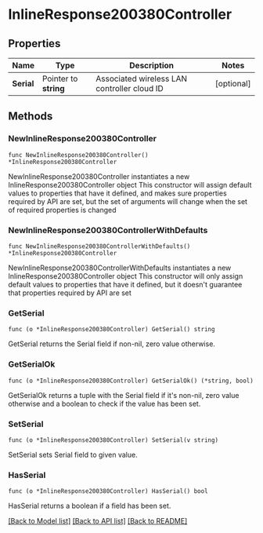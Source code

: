 # InlineResponse200380Controller

## Properties

Name | Type | Description | Notes
------------ | ------------- | ------------- | -------------
**Serial** | Pointer to **string** | Associated wireless LAN controller cloud ID | [optional] 

## Methods

### NewInlineResponse200380Controller

`func NewInlineResponse200380Controller() *InlineResponse200380Controller`

NewInlineResponse200380Controller instantiates a new InlineResponse200380Controller object
This constructor will assign default values to properties that have it defined,
and makes sure properties required by API are set, but the set of arguments
will change when the set of required properties is changed

### NewInlineResponse200380ControllerWithDefaults

`func NewInlineResponse200380ControllerWithDefaults() *InlineResponse200380Controller`

NewInlineResponse200380ControllerWithDefaults instantiates a new InlineResponse200380Controller object
This constructor will only assign default values to properties that have it defined,
but it doesn't guarantee that properties required by API are set

### GetSerial

`func (o *InlineResponse200380Controller) GetSerial() string`

GetSerial returns the Serial field if non-nil, zero value otherwise.

### GetSerialOk

`func (o *InlineResponse200380Controller) GetSerialOk() (*string, bool)`

GetSerialOk returns a tuple with the Serial field if it's non-nil, zero value otherwise
and a boolean to check if the value has been set.

### SetSerial

`func (o *InlineResponse200380Controller) SetSerial(v string)`

SetSerial sets Serial field to given value.

### HasSerial

`func (o *InlineResponse200380Controller) HasSerial() bool`

HasSerial returns a boolean if a field has been set.


[[Back to Model list]](../README.md#documentation-for-models) [[Back to API list]](../README.md#documentation-for-api-endpoints) [[Back to README]](../README.md)


